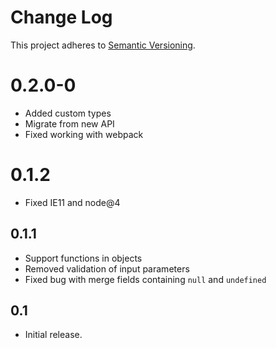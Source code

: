 # Change Log
This project adheres to [Semantic Versioning](http://semver.org/).

# 0.2.0-0
* Added custom types
* Migrate from new API
* Fixed working with webpack 

# 0.1.2
* Fixed IE11 and node@4

## 0.1.1
* Support functions in objects
* Removed validation of input parameters
* Fixed bug with merge fields containing `null` and `undefined`

## 0.1
* Initial release.
